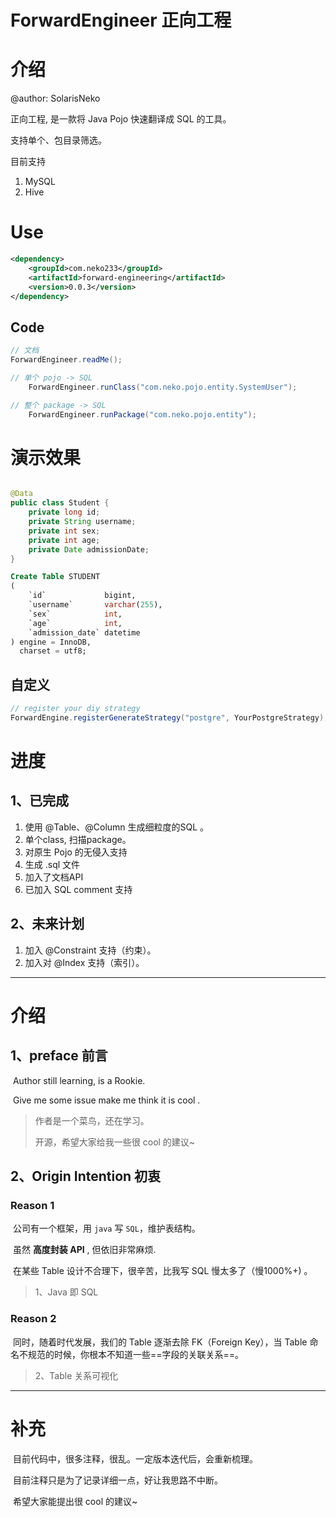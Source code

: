 # ForwardEngineer 正向工程
# 介绍
@author: SolarisNeko

正向工程, 是一款将 Java Pojo 快速翻译成 SQL 的工具。

支持单个、包目录筛选。

目前支持
1. MySQL
2. Hive


# Use

```xml
<dependency>
    <groupId>com.neko233</groupId>
    <artifactId>forward-engineering</artifactId>
    <version>0.0.3</version>
</dependency>
```

## Code

```java
// 文档
ForwardEngineer.readMe();

// 单个 pojo -> SQL
    ForwardEngineer.runClass("com.neko.pojo.entity.SystemUser");

// 整个 package -> SQL
    ForwardEngineer.runPackage("com.neko.pojo.entity");

```

# 演示效果

```java

@Data
public class Student {
    private long id;
    private String username;
    private int sex;
    private int age;
    private Date admissionDate;
}
```

```sql
Create Table STUDENT
(
    `id`             bigint,
    `username`       varchar(255),
    `sex`            int,
    `age`            int,
    `admission_date` datetime
) engine = InnoDB,
  charset = utf8;
```

## 自定义
```java
// register your diy strategy
ForwardEngine.registerGenerateStrategy("postgre", YourPostgreStrategy);
```

# 进度

## 1、已完成

1. 使用 @Table、@Column 生成细粒度的SQL 。
2. 单个class, 扫描package。
3. 对原生 Pojo 的无侵入支持
4. 生成 .sql 文件
5. 加入了文档API
6. 已加入 SQL comment 支持

## 2、未来计划

1. 加入 @Constraint 支持（约束）。
2. 加入对 @Index 支持（索引）。

------

# 介绍

## 1、preface 前言

​ Author still learning, is a Rookie.

​ Give me some issue make me think it is cool .

> 作者是一个菜鸟，还在学习。
>
> 开源，希望大家给我一些很 cool 的建议~

## 2、Origin Intention 初衷

### Reason 1

​ 公司有一个框架，用 `java` 写 `SQL`，维护表结构。

​ 虽然 **高度封装 API** , 但依旧非常麻烦.

​ 在某些 Table 设计不合理下，很辛苦，比我写 SQL 慢太多了（慢1000%+) 。

> 1、Java 即 SQL

### Reason 2

​ 同时，随着时代发展，我们的 Table 逐渐去除 FK（Foreign Key），当 Table 命名不规范的时候，你根本不知道一些==字段的关联关系==。

> 2、Table 关系可视化



---------

# 补充

​ 目前代码中，很多注释，很乱。一定版本迭代后，会重新梳理。

​ 目前注释只是为了记录详细一点，好让我思路不中断。

​ 希望大家能提出很 cool 的建议~

